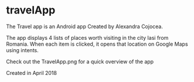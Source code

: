 # travelApp

The Travel app is an Android app Created by Alexandra Cojocea.

The app displays 4 lists of places worth visiting in the city Iasi from Romania. When each item is clicked, it opens that location on Google Maps using intents.

Check out the TravelApp.png for a quick overview of the app

Created in April 2018
